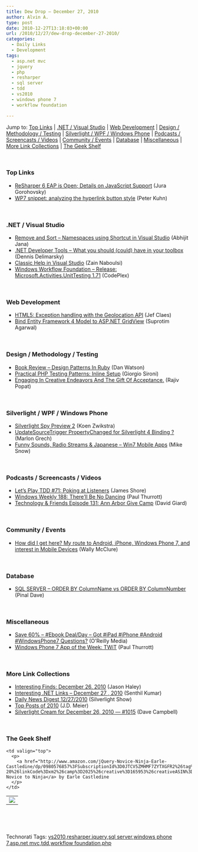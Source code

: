 ```yaml
---
title: Dew Drop – December 27, 2010
author: Alvin A.
type: post
date: 2010-12-27T13:18:03+00:00
url: /2010/12/27/dew-drop-december-27-2010/
categories:
  - Daily Links
  - Development
tags:
  - asp.net mvc
  - jquery
  - php
  - resharper
  - sql server
  - tdd
  - vs2010
  - windows phone 7
  - workflow foundation

---
```

Jump to: [Top Links][1] | [.NET / Visual Studio][2] | [Web Development][3] | [Design / Methodology / Testing][4] | [Silverlight / WPF / Windows Phone][5] | [Podcasts / Screencasts / Videos][6] | [Community / Events][7] | [Database][8] | [Miscellaneous][9] | [More Link Collections][10] | [The Geek Shelf][11] 

&#160;

### <a name="top"></a>Top Links

  * <a href="http://blogs.jetbrains.com/dotnet/2010/12/resharper-6-eap-is-open-details-on-javascript-support/" target="_blank">ReSharper 6 EAP is Open; Details on JavaScript Support</a> (Jura Gorohovsky)
  * [WP7 snippet: analyzing the hyperlink button style][12] (Peter Kuhn)

&#160;

### <a name="dotnet"></a>.NET / Visual Studio

  * [Remove and Sort – Namespaces using Shortcut in Visual Studio][13] (Abhijit Jana)
  * [.NET Developer Tools &#8211; What you should (could) have in your toolbox][14] (Dennis Delimarsky)
  * [Classic Help in Visual Studio][15] (Zain Naboulsi)
  * <a href="http://wf.codeplex.com/releases/view/58070" target="_blank">Windows Workflow Foundation &#8211; Release: Microsoft.Activities.UnitTesting 1.71</a> (CodePlex)

&#160;

### <a name="web"></a>Web Development

  * [HTML5: Exception handling with the Geolocation API][16] (Jef Claes)
  * [Bind Entity Framework 4 Model to ASP.NET GridView][17] (Suprotim Agarwal)

&#160;

### <a name="design"></a>Design / Methodology / Testing

  * [Book Review &#8211; Design Patterns In Ruby][18] (Dan Watson)
  * [Practical PHP Testing Patterns: Inline Setup][19] (Giorgio Sironi)
  * [Engaging In Creative Endeavors And The Gift Of Acceptance.][20] (Rajiv Popat)

&#160;

### <a name="silverlight"></a>Silverlight / WPF / Windows Phone

  * [Silverlight Spy Preview 2][21] (Koen Zwikstra)
  * [UpdateSourceTrigger PropertyChanged for Silverlight 4 Binding ?][22] (Marlon Grech)
  * [Funny Sounds, Radio Streams & Japanese – Win7 Mobile Apps][23] (Mike Snow)

&#160;

### <a name="podcasts"></a>Podcasts / Screencasts / Videos

  * [Let&#8217;s Play TDD #71: Poking at Listeners][24] (James Shore)
  * [Windows Weekly 188: There&#8217;ll Be No Dancing][25] (Paul Thurrott)
  * <a href="http://feedproxy.google.com/~r/TechnologyAndFriends/~3/hanMxC2wmK4/tf131.aspx" target="_blank">Technology & Friends Episode 131: Ann Arbor Give Camp</a> (David Giard)

&#160;

### <a name="events"></a>Community / Events

  * [How did I get here? My route to Android, iPhone, Windows Phone 7, and interest in Mobile Devices][26] (Wally McClure)

&#160;

### <a name="db"></a>Database

  * [SQL SERVER – ORDER BY ColumnName vs ORDER BY ColumnNumber][27] (Pinal Dave)

&#160;

### <a name="misc"></a>Miscellaneous

  * [Save 60% &#8211; #Ebook Deal/Day &#8211; Got #iPad #iPhone #Android #WindowsPhone7 Questions?][28] (O&#8217;Reilly Media)
  * [Windows Phone 7 App of the Week: TWiT][29] (Paul Thurrott)

&#160;

### <a name="links"></a>More Link Collections

  * [Interesting Finds: December 26, 2010][30] (Jason Haley)
  * [Interesting .NET Links – December 27 , 2010][31] (Senthil Kumar)
  * [Daily News Digest 12/27/2010][32] (Silverlight Show)
  * [Top Posts of 2010][33] (J.D. Meier)
  * [Silverlight Cream for December 26, 2010 &#8212; #1015][34] (Dave Campbell)

&#160;

### <a name="shelf"></a>The Geek Shelf

<table border="0" cellspacing="0" cellpadding="0">
  <tr>
    <td>
      <img data-recalc-dims="1" decoding="async" src="https://i0.wp.com/ecx.images-amazon.com/images/I/41xoUXdWINL._SL160_.jpg?w=660" />
    </td>
    
    <td valign="top">
      <p>
        <a href="http://www.amazon.com/jQuery-Novice-Ninja-Earle-Castledine/dp/0980576857%3FSubscriptionId%3D0JTCV5ZMHMF7ZYTXGFR2%26tag%3Dbrdicr-20%26linkCode%3Dxm2%26camp%3D2025%26creative%3D165953%26creativeASIN%3D0980576857">jQuery: Novice to Ninja</a> by Earle Castledine
      </p>
    </td>
  </tr>
</table>

&#160;

<div style="padding-bottom: 0px; margin: 0px; padding-left: 0px; padding-right: 0px; display: inline; float: none; padding-top: 0px" id="scid:C16BAC14-9A3D-4c50-9394-FBFEF7A93539:577a01b7-7b6b-4eae-86bc-1d8de9e5952a" class="wlWriterEditableSmartContent">
  <!--dotnetkickit-->
</div>

&#160;

<div style="padding-bottom: 0px; margin: 0px; padding-left: 0px; padding-right: 0px; display: inline; float: none; padding-top: 0px" id="scid:0767317B-992E-4b12-91E0-4F059A8CECA8:c0371ba1-50da-4187-98d9-67d612fbbfc9" class="wlWriterEditableSmartContent">
  Technorati Tags: <a href="http://technorati.com/tags/vs2010" rel="tag">vs2010</a>,<a href="http://technorati.com/tags/resharper" rel="tag">resharper</a>,<a href="http://technorati.com/tags/jquery" rel="tag">jquery</a>,<a href="http://technorati.com/tags/sql+server" rel="tag">sql server</a>,<a href="http://technorati.com/tags/windows+phone+7" rel="tag">windows phone 7</a>,<a href="http://technorati.com/tags/asp.net+mvc" rel="tag">asp.net mvc</a>,<a href="http://technorati.com/tags/tdd" rel="tag">tdd</a>,<a href="http://technorati.com/tags/workflow+foundation" rel="tag">workflow foundation</a>,<a href="http://technorati.com/tags/php" rel="tag">php</a>
</div>

 [1]: https://morningdew-bpc6g3a0fgaxdxcu.eastus2-01.azurewebsites.net/#top
 [2]: https://morningdew-bpc6g3a0fgaxdxcu.eastus2-01.azurewebsites.net/#dotnet
 [3]: https://morningdew-bpc6g3a0fgaxdxcu.eastus2-01.azurewebsites.net/#web
 [4]: https://morningdew-bpc6g3a0fgaxdxcu.eastus2-01.azurewebsites.net/#design
 [5]: https://morningdew-bpc6g3a0fgaxdxcu.eastus2-01.azurewebsites.net/#silverlight
 [6]: https://morningdew-bpc6g3a0fgaxdxcu.eastus2-01.azurewebsites.net/#podcasts
 [7]: https://morningdew-bpc6g3a0fgaxdxcu.eastus2-01.azurewebsites.net/#events
 [8]: https://morningdew-bpc6g3a0fgaxdxcu.eastus2-01.azurewebsites.net/#db
 [9]: https://morningdew-bpc6g3a0fgaxdxcu.eastus2-01.azurewebsites.net/#misc
 [10]: https://morningdew-bpc6g3a0fgaxdxcu.eastus2-01.azurewebsites.net/#links
 [11]: https://morningdew-bpc6g3a0fgaxdxcu.eastus2-01.azurewebsites.net/#shelf
 [12]: http://www.pitorque.de/MisterGoodcat/post.aspx?id=947cca01-dcce-454a-b812-4134e16db967
 [13]: http://dailydotnettips.com/2010/12/23/remove-and-sort-namespaces-using-shortcut-in-visual-studio/
 [14]: http://feeds.dzone.com/~r/zones/dotnet/~3/Qwst0ejlap4/net-developer-tools-what-you
 [15]: http://feedproxy.google.com/~r/zainnab/~3/0QsppoUUvDY/classic-help-in-visual-studio-vstiptool0120.aspx
 [16]: http://feedproxy.google.com/~r/DiaryOfAnetDeveloperByJefClaes/~3/qDTwbiaXpck/html5-exception-handling-with.html
 [17]: http://feedproxy.google.com/~r/netCurryRecentArticles/~3/V8zqvnR1P14/ShowArticle.aspx
 [18]: http://feedproxy.google.com/~r/DanWatsonsWorldOfWeb/~3/ov6VxmyaAQg/post.aspx
 [19]: http://feeds.dzone.com/~r/zones/agile/~3/gT6A8D3e7GQ/practical-php-testing-patterns-0
 [20]: http://www.thousandtyone.com/blog/EngagingInCreativeEndeavorsAndTheGiftOfAcceptance.aspx
 [21]: http://firstfloorsoftware.com/blog/silverlight-spy-preview-2/
 [22]: http://marlongrech.wordpress.com/2010/12/27/updatesourcetrigger-propertychanged-for-silverlight-4-binding/
 [23]: http://www.michaelsnow.com/2010/12/26/funny-sounds-radio-streams-japanese-win7-mobile-apps/
 [24]: http://jamesshore.com/Blog/Lets-Play/Episode-71.html
 [25]: http://www.winsupersite.com/article/Podcast-2/Windows-Weekly-188-There-ll-Be-No-Dancing.aspx
 [26]: http://morewally.com/cs/blogs/wallym/archive/2010/12/27/how-did-i-get-here-my-route-to-android-iphone-windows-phone-7-and-interest-in-mobile-devices.aspx
 [27]: http://blog.sqlauthority.com/2010/12/27/sql-server-order-by-columnname-vs-order-by-columnnumber/
 [28]: http://feeds.oreilly.com/~r/oreilly/news/~3/oFl4W2mOy1U/ddnew.html
 [29]: http://www.winsupersite.com/article/Windows-Phone-7/Windows-Phone-7-App-of-the-Week-TWiT.aspx
 [30]: http://jasonhaley.com/blog/post.aspx?id=bcc1877e-4cca-48d1-a8ad-73889ef8e5db
 [31]: http://techblog.ginktage.com/2010/12/interesting-net-links-december-27-2010/
 [32]: http://feedproxy.google.com/~r/silverlightshow/~3/6EgqdVKUmxo/Daily-News-Digest-12-27-2010.aspx
 [33]: http://feedproxy.google.com/~r/jmeier/~3/PAfpTWJ89kk/top-posts-of-2010.aspx
 [34]: http://geekswithblogs.net/WynApseTechnicalMusings/archive/2010/12/26/143239.aspx